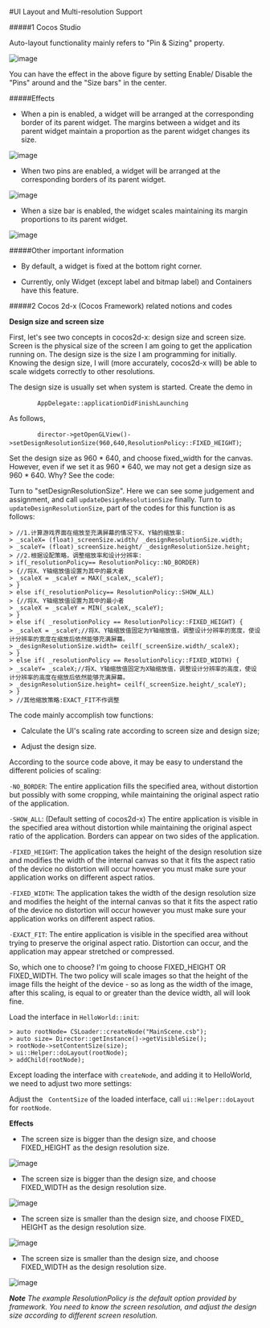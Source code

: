 #UI Layout and Multi-resolution Support 

#####1 Cocos Studio

Auto-layout functionality mainly refers to "Pin & Sizing" property.

![image](../../../studio-img/UI/Layout/gif001.gif)

You can have the effect in the above figure by setting Enable/ Disable the "Pins" around and the "Size bars" in the center.

#####Effects

- When a pin is enabled, a widget will be arranged at the corresponding border of its parent widget. The margins between a widget and its parent widget maintain a proportion as the parent widget changes its size.

![image](../../../studio-img/UI/Layout/gif002.gif)

- When two pins are enabled, a widget will be arranged at the corresponding borders of its parent widget.

![image](../../../studio-img/UI/Layout/gif003.gif)

- When a size bar is enabled, the widget scales maintaining its margin proportions to its parent widget.

![image](../../../studio-img/UI/Layout/gif004.gif)

#####Other important information

- By default, a widget is fixed at the bottom right corner.

- Currently, only Widget (except label and bitmap label) and Containers have this feature.

#####2 Cocos 2d-x (Cocos Framework) related notions and codes

**Design size and screen size**

First, let's see two concepts in cocos2d-x: design size and screen size. Screen is the physical size of the screen I am going to get the application running on. The design size is the size I am programming for initially. Knowing the design size, I will (more accurately, cocos2d-x will) be able to scale widgets correctly to other resolutions.

The design size is usually set when system is started. Create the demo in

&emsp;&emsp;&emsp;&emsp;`AppDelegate::applicationDidFinishLaunching`

As follows,

&emsp;&emsp;&emsp;&emsp;`director->getOpenGLView()->setDesignResolutionSize(960,640,ResolutionPolicy::FIXED_HEIGHT)`;

Set the design size as 960 * 640, and choose fixed_width for the canvas. However, even if we set it as 960 * 640, we may not get a design size as 960 * 640. Why? See the code:

Turn to "setDesignResolutionSize". Here we can see some judgement and assignment, and call `updateDesignResolutionSize` finally. Turn to `updateDesignResolutionSize`, part of the codes for this function is as follows:

    > //1.计算游戏界面在缩放至充满屏幕的情况下X、Y轴的缩放率:
    > _scaleX= (float)_screenSize.width/ _designResolutionSize.width;
    > _scaleY= (float)_screenSize.height/ _designResolutionSize.height;
    > //2.根据设配策略，调整缩放率和设计分辨率:
    > if(_resolutionPolicy== ResolutionPolicy::NO_BORDER)
    > {//将X、Y轴缩放值设置为其中的最大者
    > _scaleX = _scaleY = MAX(_scaleX,_scaleY);
    > }
    > else if(_resolutionPolicy== ResolutionPolicy::SHOW_ALL)
    > {//将X、Y轴缩放值设置为其中的最小者
    > _scaleX = _scaleY = MIN(_scaleX,_scaleY);
    > }
    > else if( _resolutionPolicy == ResolutionPolicy::FIXED_HEIGHT) {
    > _scaleX = _scaleY;//将X、Y轴缩放值固定为Y轴缩放值，调整设计分辨率的宽度，使设计分辨率的宽度在缩放后依然能够充满屏幕。
    > _designResolutionSize.width= ceilf(_screenSize.width/_scaleX);
    > }
    > else if( _resolutionPolicy == ResolutionPolicy::FIXED_WIDTH) {
    > _scaleY= _scaleX;//将X、Y轴缩放值固定为X轴缩放值，调整设计分辨率的高度，使设计分辨率的高度在缩放后依然能够充满屏幕。
    > _designResolutionSize.height= ceilf(_screenSize.height/_scaleY);
    > }
    > //其他缩放策略:EXACT_FIT不作调整

The code mainly accomplish tow functions:

- Calculate the UI's scaling rate according to screen size and design size;

- Adjust the design size.

According to the source code above, it may be easy to understand the different policies of scaling:

`·NO_BORDER`: The entire application fills the specified area, without distortion but possibly with some cropping, while maintaining the original aspect ratio of the application.

`·SHOW_ALL`: (Default setting of cocos2d-x) The entire application is visible in the specified area without distortion while maintaining the original aspect ratio of the application. Borders can appear on two sides of the application.

`·FIXED_HEIGHT`: The application takes the height of the design resolution size and modifies the width of the internal canvas so that it fits the aspect ratio of the device no distortion will occur however you must make sure your application works on different aspect ratios.

`·FIXED_WIDTH`: The application takes the width of the design resolution size and modifies the height of the internal canvas so that it fits the aspect ratio of the device no distortion will occur however you must make sure your application works on different aspect ratios.

`·EXACT_FIT`: The entire application is visible in the specified area without trying to preserve the original aspect ratio. Distortion can occur, and the application may appear stretched or compressed.

So, which one to choose? I'm going to choose FIXED_HEIGHT OR FIXED_WIDTH. The two policy will scale images so that the height of the image fills the height of the device - so as long as the width of the image, after this scaling, is equal to or greater than the device width, all will look fine.

Load the interface in `HelloWorld::init`:

    > auto rootNode= CSLoader::createNode("MainScene.csb");
    > auto size= Director::getInstance()->getVisibleSize();
    > rootNode->setContentSize(size);
    > ui::Helper::doLayout(rootNode);
    > addChild(rootNode);

Except loading the interface with `createNode`, and adding it to HelloWorld, we need to adjust two more settings:

Adjust the ` ContentSize` of the loaded interface, call `ui::Helper::doLayout` for `rootNode`.

**Effects**

- The screen size is bigger than the design size, and choose FIXED_HEIGHT as the design resolution size.

![image](../../../studio-img/UI/Layout/image006.png)

- The screen size is bigger than the design size, and choose FIXED_WIDTH as the design resolution size.

![image](../../../studio-img/UI/Layout/image007.png)

- The screen size is smaller than the design size, and choose FIXED_ HEIGHT as the design resolution size.

![image](../../../studio-img/UI/Layout/image008.png)

- The screen size is smaller than the design size, and choose FIXED_WIDTH as the design resolution size.

![image](../../../studio-img/UI/Layout/image009.png)

***Note** The example ResolutionPolicy is the default option provided by framework. You need to know the screen resolution, and adjust the design size according to different screen resolution.*
